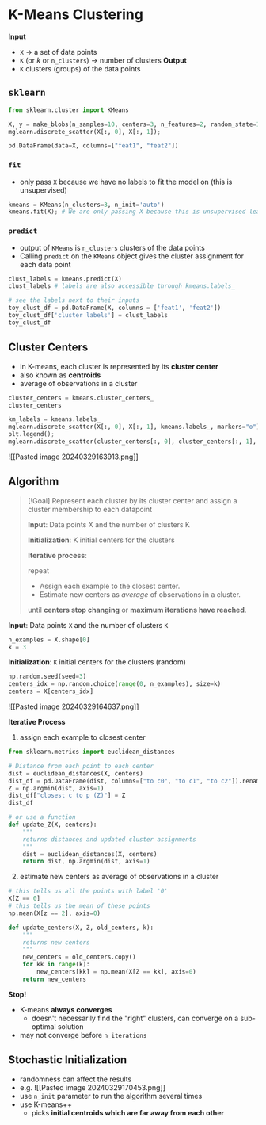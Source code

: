 # K-Means Clustering
**Input**
- `X` $\rightarrow$ a set of data points  
- `K` (or $k$ or `n_clusters`) $\rightarrow$ number of clusters
**Output**
- `K` clusters (groups) of the data points 

## `sklearn`
```python
from sklearn.cluster import KMeans

X, y = make_blobs(n_samples=10, centers=3, n_features=2, random_state=10)
mglearn.discrete_scatter(X[:, 0], X[:, 1]);

pd.DataFrame(data=X, columns=["feat1", "feat2"])
```
### `fit`
- only pass `X` because we have no labels to fit the model on (this is unsupervised)
```python
kmeans = KMeans(n_clusters=3, n_init='auto')
kmeans.fit(X); # We are only passing X because this is unsupervised learning
```
### `predict`
- output of `KMeans` is `n_clusters` clusters of the data points
- Calling `predict` on the `KMeans` object gives the cluster assignment for each data point
```python
clust_labels = kmeans.predict(X)
clust_labels # labels are also accessible through kmeans.labels_

# see the labels next to their inputs
toy_clust_df = pd.DataFrame(X, columns = ['feat1', 'feat2'])
toy_clust_df['cluster labels'] = clust_labels
toy_clust_df
```
## Cluster Centers
- in K-means, each cluster is represented by its **cluster center**
- also known as **centroids**
- average of observations in a cluster
```python
cluster_centers = kmeans.cluster_centers_
cluster_centers

km_labels = kmeans.labels_
mglearn.discrete_scatter(X[:, 0], X[:, 1], kmeans.labels_, markers="o");
plt.legend();
mglearn.discrete_scatter(cluster_centers[:, 0], cluster_centers[:, 1], y =[0,1,2], s=15, markers='*');
```
![[Pasted image 20240329163913.png]]
## Algorithm
>[!Goal] 
> Represent each cluster by its cluster center and assign a cluster membership to each datapoint
>
> **Input**: Data points X and the number of clusters K
> 
> **Initialization**: K initial centers for the clusters
> 
> **Iterative process**:
> 
> repeat 
> - Assign each example to the closest center.
> - Estimate new centers as _average_ of observations in a cluster.
> 
> until **centers stop changing** or **maximum iterations have reached**.

**Input**: Data points `X` and the number of clusters `K`
```python
n_examples = X.shape[0]
k = 3
```

**Initialization**: `K` initial centers for the clusters (random)
```python
np.random.seed(seed=3)
centers_idx = np.random.choice(range(0, n_examples), size=k)
centers = X[centers_idx]
```
![[Pasted image 20240329164637.png]]

**Iterative Process**
1. assign each example to closest center
```python
from sklearn.metrics import euclidean_distances

# Distance from each point to each center
dist = euclidean_distances(X, centers)
dist_df = pd.DataFrame(dist, columns=["to c0", "to c1", "to c2"]).rename_axis("from p", axis=1)
Z = np.argmin(dist, axis=1)
dist_df["closest c to p (Z)"] = Z
dist_df

# or use a function
def update_Z(X, centers):
    """
    returns distances and updated cluster assignments
    """
    dist = euclidean_distances(X, centers)
    return dist, np.argmin(dist, axis=1)
```
2. estimate new centers as average of observations in a cluster
```python
# this tells us all the points with label '0'
X[Z == 0]
# this tells us the mean of these points
np.mean(X[z == 2], axis=0)

def update_centers(X, Z, old_centers, k):
    """
    returns new centers
    """
    new_centers = old_centers.copy()
    for kk in range(k):
        new_centers[kk] = np.mean(X[Z == kk], axis=0)
    return new_centers
```
**Stop!**
- K-means **always converges**
	- doesn't necessarily find the "right" clusters, can converge on a sub-optimal solution
- may not converge before `n_iterations`
## Stochastic Initialization
- randomness can affect the results
- e.g. ![[Pasted image 20240329170453.png]]
- use `n_init` parameter to run the algorithm several times
- use K-means++
	- picks **initial centroids which are far away from each other**